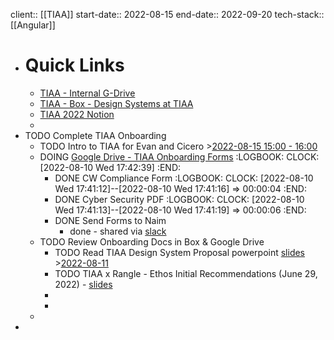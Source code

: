 client:: [[TIAA]] 
start-date:: 2022-08-15
end-date:: 2022-09-20
tech-stack:: [[Angular]]

- # Quick Links
	- [TIAA - Internal G-Drive](https://drive.google.com/drive/folders/0AEq2yor6kBcWUk9PVA)
	- [TIAA - Box - Design Systems at TIAA](https://app.box.com/folder/158069737470?s=zbc9mcf9mkzb1f9rvjlrpvhtguyxr3qp)
	- [TIAA 2022 Notion](https://www.notion.so/rangle/TIAA-2022-2fd1c142c2574b12b08b2a3809f8eb46)
	-
- TODO Complete TIAA Onboarding
	- TODO Intro to TIAA for Evan and Cicero >[2022-08-15 15:00 - 16:00](#agenda://?start=1660590000000&end=1660593600000&allDay=false)
	- DOING [Google Drive - TIAA Onboarding Forms](https://drive.google.com/drive/folders/1FYFf2mpFxe-OaWbzVA1ocHukX93eiXtZ)
	  :LOGBOOK:
	  CLOCK: [2022-08-10 Wed 17:42:39]
	  :END:
		- DONE CW Compliance Form
		  :LOGBOOK:
		  CLOCK: [2022-08-10 Wed 17:41:12]--[2022-08-10 Wed 17:41:16] =>  00:00:04
		  :END:
		- DONE Cyber Security PDF
		  :LOGBOOK:
		  CLOCK: [2022-08-10 Wed 17:41:13]--[2022-08-10 Wed 17:41:19] =>  00:00:06
		  :END:
		- DONE Send Forms to Naim
			- done - shared via [slack](https://rangle.slack.com/archives/D0388E20T6Y/p1660167659095939)
	- TODO Review Onboarding Docs in Box & Google Drive
		- TODO Read TIAA Design System Proposal powerpoint [slides](https://tiaa-cref.box.com/s/ntcx3a2l724sf6jwl2cno4ot8o0z0an2) >[2022-08-11](#agenda://?start=1660190400000&end=1660276799000)
		- TODO TIAA x Rangle - Ethos Initial Recommendations (June 29, 2022) - [slides](https://docs.google.com/presentation/d/13Omc4Je1DwCLVSz2xD3n1tv2Yb7YJsKakH2_6dR6TkY/edit#slide=id.g1378acacbc5_0_542)
		-
		-
	-
-